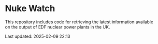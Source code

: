 # Nuke Watch

This repository includes code for retrieving the latest information available on the output of EDF nuclear power plants in the UK.

Last updated: 2025-02-09 22:13